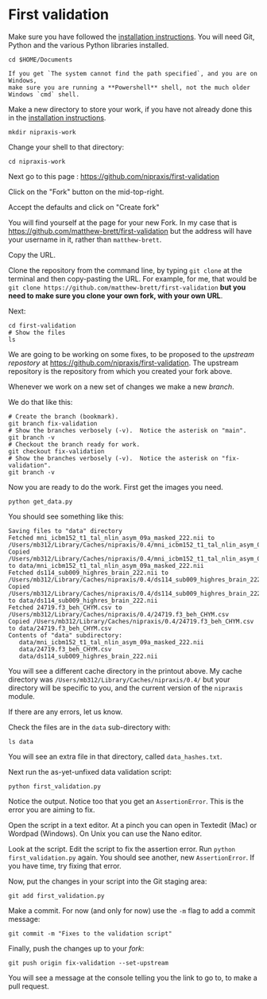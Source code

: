 # First validation

Make sure you have followed the [installation
instructions](https://textbook.nipraxis.org/installation).  You will need
Git, Python and the various Python libraries installed.

```
cd $HOME/Documents
```

```{warning}
If you get `The system cannot find the path specified`, and you are on Windows,
make sure you are running a **Powershell** shell, not the much older Windows `cmd` shell.
```

Make a new directory to store your work, if you have not already done this in
the [installation instructions](https://textbook.nipraxis.org/installation).

```
mkdir nipraxis-work
```

Change your shell to that directory:

```
cd nipraxis-work
```

Next go to this page : <https://github.com/nipraxis/first-validation>

Click on the "Fork" button on the mid-top-right.

Accept the defaults and click on "Create fork"

You will find yourself at the page for your new Fork.  In my case that is <https://github.com/matthew-brett/first-validation> but the address will have your username in it, rather than `matthew-brett`.

Copy the URL.

Clone the repository from the command line, by typing `git clone` at the
terminal and then copy-pasting the URL.  For example, for me, that would be
`git clone https://github.com/matthew-brett/first-validation` **but you need to
make sure you clone your own fork, with your own URL**.

Next:

```
cd first-validation
# Show the files
ls
```

We are going to be working on some fixes, to be proposed to the *upstream
repostory* at <https://github.com/nipraxis/first-validation>.  The upstream repository is the repository from which you created your fork above.

Whenever we work on a new set of changes we make a new *branch*.

We do that like this:

```
# Create the branch (bookmark).
git branch fix-validation
# Show the branches verbosely (-v).  Notice the asterisk on "main".
git branch -v
# Checkout the branch ready for work.
git checkout fix-validation
# Show the branches verbosely (-v).  Notice the asterisk on "fix-validation".
git branch -v
```

Now you are ready to do the work.  First get the images you need.

```
python get_data.py
```

You should see something like this:

```
Saving files to "data" directory
Fetched mni_icbm152_t1_tal_nlin_asym_09a_masked_222.nii to /Users/mb312/Library/Caches/nipraxis/0.4/mni_icbm152_t1_tal_nlin_asym_09a_masked_222.nii
Copied /Users/mb312/Library/Caches/nipraxis/0.4/mni_icbm152_t1_tal_nlin_asym_09a_masked_222.nii to data/mni_icbm152_t1_tal_nlin_asym_09a_masked_222.nii
Fetched ds114_sub009_highres_brain_222.nii to /Users/mb312/Library/Caches/nipraxis/0.4/ds114_sub009_highres_brain_222.nii
Copied /Users/mb312/Library/Caches/nipraxis/0.4/ds114_sub009_highres_brain_222.nii to data/ds114_sub009_highres_brain_222.nii
Fetched 24719.f3_beh_CHYM.csv to /Users/mb312/Library/Caches/nipraxis/0.4/24719.f3_beh_CHYM.csv
Copied /Users/mb312/Library/Caches/nipraxis/0.4/24719.f3_beh_CHYM.csv to data/24719.f3_beh_CHYM.csv
Contents of "data" subdirectory:
   data/mni_icbm152_t1_tal_nlin_asym_09a_masked_222.nii
   data/24719.f3_beh_CHYM.csv
   data/ds114_sub009_highres_brain_222.nii
```

You will see a different cache directory in the printout above.  My cache
directory was `/Users/mb312/Library/Caches/nipraxis/0.4/` but your directory
will be specific to you, and the current version of the `nipraxis` module.

If there are any errors, let us know.

Check the files are in the `data` sub-directory with:

```
ls data
```

You will see an extra file in that directory, called `data_hashes.txt`.

Next run the as-yet-unfixed data validation script:

```
python first_validation.py
```

Notice the output.  Notice too that you get an `AssertionError`.  This is the error you are aiming to fix.

Open the script in a text editor.  At a pinch you can open in Textedit (Mac) or
Wordpad (Windows).   On Unix you can use the Nano editor.

Look at the script.  Edit the script to fix the assertion error.  Run `python first_validation.py` again.  You should see another, new `AssertionError`.  If you have time, try fixing that error.

Now, put the changes in your script into the Git staging area:

```
git add first_validation.py
```

Make a commit.  For now (and only for now) use the `-m` flag to add a commit message:

```
git commit -m "Fixes to the validation script"
```

Finally, push the changes up to your *fork*:

```
git push origin fix-validation --set-upstream
```

You will see a message at the console telling you the link to go to, to make a pull request.
